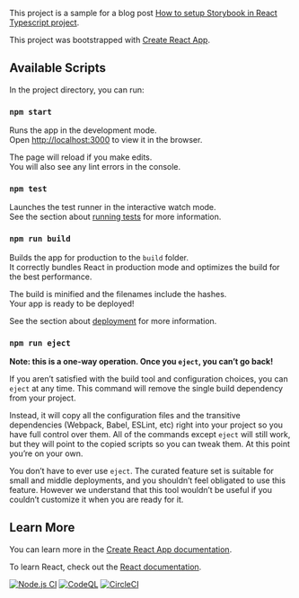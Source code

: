 This project is a sample for a blog post [How to setup Storybook in React Typescript project](https://medium.com/@pongsatt/how-to-setup-storybook-in-react-typescript-project-ad2516515919).

This project was bootstrapped with [Create React App](https://github.com/facebook/create-react-app).

## Available Scripts

In the project directory, you can run:

### `npm start`

Runs the app in the development mode.<br>
Open [http://localhost:3000](http://localhost:3000) to view it in the browser.

The page will reload if you make edits.<br>
You will also see any lint errors in the console.

### `npm test`

Launches the test runner in the interactive watch mode.<br>
See the section about [running tests](https://facebook.github.io/create-react-app/docs/running-tests) for more information.

### `npm run build`

Builds the app for production to the `build` folder.<br>
It correctly bundles React in production mode and optimizes the build for the best performance.

The build is minified and the filenames include the hashes.<br>
Your app is ready to be deployed!

See the section about [deployment](https://facebook.github.io/create-react-app/docs/deployment) for more information.

### `npm run eject`

**Note: this is a one-way operation. Once you `eject`, you can’t go back!**

If you aren’t satisfied with the build tool and configuration choices, you can `eject` at any time. This command will remove the single build dependency from your project.

Instead, it will copy all the configuration files and the transitive dependencies (Webpack, Babel, ESLint, etc) right into your project so you have full control over them. All of the commands except `eject` will still work, but they will point to the copied scripts so you can tweak them. At this point you’re on your own.

You don’t have to ever use `eject`. The curated feature set is suitable for small and middle deployments, and you shouldn’t feel obligated to use this feature. However we understand that this tool wouldn’t be useful if you couldn’t customize it when you are ready for it.

## Learn More

You can learn more in the [Create React App documentation](https://facebook.github.io/create-react-app/docs/getting-started).

To learn React, check out the [React documentation](https://reactjs.org/).

[![Node.js CI](https://github.com/WouterObs/me-storybook/actions/workflows/node.js.yml/badge.svg?branch=master)](https://github.com/WouterObs/me-storybook/actions/workflows/node.js.yml)
[![CodeQL](https://github.com/WouterObs/me-storybook/actions/workflows/codeql-analysis.yml/badge.svg?branch=master)](https://github.com/WouterObs/me-storybook/actions/workflows/codeql-analysis.yml)
[![CircleCI](https://circleci.com/gh/WouterObs/me-storybook.svg?style=shield)](https://circleci.com/gh/WouterObs/me-storybook)
